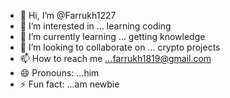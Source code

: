 - 👋 Hi, I’m @Farrukh1227
- 👀 I’m interested in ... learning coding
- 🌱 I’m currently learning ... getting knowledge 
- 💞️ I’m looking to collaborate on ... crypto projects
- 📫 How to reach me ...farrukh1819@gmail.com
- 😄 Pronouns: ...him
- ⚡ Fun fact: ...am newbie

<!---
Farrukh1227/Farrukh1227 is a ✨ special ✨ repository because its `README.md` (this file) appears on your GitHub profile.
You can click the Preview link to take a look at your changes.
--->
